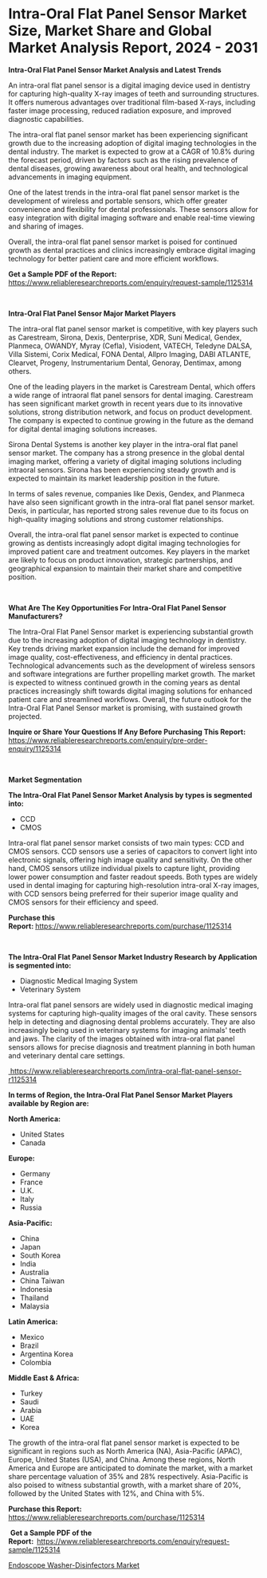 <p><h1>Intra-Oral Flat Panel Sensor Market Size, Market Share and Global Market Analysis Report, 2024 - 2031</h1></p><p><strong>Intra-Oral Flat Panel Sensor Market Analysis and Latest Trends</strong></p>
<p><p>An intra-oral flat panel sensor is a digital imaging device used in dentistry for capturing high-quality X-ray images of teeth and surrounding structures. It offers numerous advantages over traditional film-based X-rays, including faster image processing, reduced radiation exposure, and improved diagnostic capabilities.</p><p>The intra-oral flat panel sensor market has been experiencing significant growth due to the increasing adoption of digital imaging technologies in the dental industry. The market is expected to grow at a CAGR of 10.8% during the forecast period, driven by factors such as the rising prevalence of dental diseases, growing awareness about oral health, and technological advancements in imaging equipment.</p><p>One of the latest trends in the intra-oral flat panel sensor market is the development of wireless and portable sensors, which offer greater convenience and flexibility for dental professionals. These sensors allow for easy integration with digital imaging software and enable real-time viewing and sharing of images.</p><p>Overall, the intra-oral flat panel sensor market is poised for continued growth as dental practices and clinics increasingly embrace digital imaging technology for better patient care and more efficient workflows.</p></p>
<p><strong>Get a Sample PDF of the Report:&nbsp;</strong> <a href="https://www.reliableresearchreports.com/enquiry/request-sample/1125314">https://www.reliableresearchreports.com/enquiry/request-sample/1125314</a></p>
<p>&nbsp;</p>
<p><strong>Intra-Oral Flat Panel Sensor Major Market Players</strong></p>
<p><p>The intra-oral flat panel sensor market is competitive, with key players such as Carestream, Sirona, Dexis, Denterprise, XDR, Suni Medical, Gendex, Planmeca, OWANDY, Myray (Cefla), Visiodent, VATECH, Teledyne DALSA, Villa Sistemi, Corix Medical, FONA Dental, Allpro Imaging, DABI ATLANTE, Clearvet, Progeny, Instrumentarium Dental, Genoray, Dentimax, among others.</p><p>One of the leading players in the market is Carestream Dental, which offers a wide range of intraoral flat panel sensors for dental imaging. Carestream has seen significant market growth in recent years due to its innovative solutions, strong distribution network, and focus on product development. The company is expected to continue growing in the future as the demand for digital dental imaging solutions increases.</p><p>Sirona Dental Systems is another key player in the intra-oral flat panel sensor market. The company has a strong presence in the global dental imaging market, offering a variety of digital imaging solutions including intraoral sensors. Sirona has been experiencing steady growth and is expected to maintain its market leadership position in the future.</p><p>In terms of sales revenue, companies like Dexis, Gendex, and Planmeca have also seen significant growth in the intra-oral flat panel sensor market. Dexis, in particular, has reported strong sales revenue due to its focus on high-quality imaging solutions and strong customer relationships.</p><p>Overall, the intra-oral flat panel sensor market is expected to continue growing as dentists increasingly adopt digital imaging technologies for improved patient care and treatment outcomes. Key players in the market are likely to focus on product innovation, strategic partnerships, and geographical expansion to maintain their market share and competitive position.</p></p>
<p>&nbsp;</p>
<p><strong>What Are The Key Opportunities For Intra-Oral Flat Panel Sensor Manufacturers?</strong></p>
<p><p>The Intra-Oral Flat Panel Sensor market is experiencing substantial growth due to the increasing adoption of digital imaging technology in dentistry. Key trends driving market expansion include the demand for improved image quality, cost-effectiveness, and efficiency in dental practices. Technological advancements such as the development of wireless sensors and software integrations are further propelling market growth. The market is expected to witness continued growth in the coming years as dental practices increasingly shift towards digital imaging solutions for enhanced patient care and streamlined workflows. Overall, the future outlook for the Intra-Oral Flat Panel Sensor market is promising, with sustained growth projected.</p></p>
<p><strong>Inquire or Share Your Questions If Any Before Purchasing This Report:</strong> <a href="https://www.reliableresearchreports.com/enquiry/pre-order-enquiry/1125314">https://www.reliableresearchreports.com/enquiry/pre-order-enquiry/1125314</a></p>
<p>&nbsp;</p>
<p><strong>Market Segmentation</strong></p>
<p><strong>The Intra-Oral Flat Panel Sensor Market Analysis by types is segmented into:</strong></p>
<p><ul><li>CCD</li><li>CMOS</li></ul></p>
<p><p>Intra-oral flat panel sensor market consists of two main types: CCD and CMOS sensors. CCD sensors use a series of capacitors to convert light into electronic signals, offering high image quality and sensitivity. On the other hand, CMOS sensors utilize individual pixels to capture light, providing lower power consumption and faster readout speeds. Both types are widely used in dental imaging for capturing high-resolution intra-oral X-ray images, with CCD sensors being preferred for their superior image quality and CMOS sensors for their efficiency and speed.</p></p>
<p><strong>Purchase this Report:&nbsp;</strong><a href="https://www.reliableresearchreports.com/purchase/1125314">https://www.reliableresearchreports.com/purchase/1125314</a></p>
<p>&nbsp;</p>
<p><strong>The Intra-Oral Flat Panel Sensor Market Industry Research by Application is segmented into:</strong></p>
<p><ul><li>Diagnostic Medical Imaging System</li><li>Veterinary System</li></ul></p>
<p><p>Intra-oral flat panel sensors are widely used in diagnostic medical imaging systems for capturing high-quality images of the oral cavity. These sensors help in detecting and diagnosing dental problems accurately. They are also increasingly being used in veterinary systems for imaging animals' teeth and jaws. The clarity of the images obtained with intra-oral flat panel sensors allows for precise diagnosis and treatment planning in both human and veterinary dental care settings.</p></p>
<p><a href="https://www.reliableresearchreports.com/intra-oral-flat-panel-sensor-r1125314">&nbsp;https://www.reliableresearchreports.com/intra-oral-flat-panel-sensor-r1125314</a></p>
<p><strong>In terms of Region, the Intra-Oral Flat Panel Sensor Market Players available by Region are:</strong></p>
<p>
    <p> <strong> North America: </strong>
        <ul>
            <li>United States</li>
            <li>Canada</li>
        </ul>
        </p> 
    <p> <strong> Europe: </strong>
        <ul>
            <li>Germany</li>
            <li>France</li>
            <li>U.K.</li>
            <li>Italy</li>
            <li>Russia</li>
        </ul>
        </p> 
    <p> <strong> Asia-Pacific: </strong>
        <ul>
            <li>China</li>
            <li>Japan</li>
            <li>South Korea</li>
            <li>India</li>
            <li>Australia</li>
            <li>China Taiwan</li>
            <li>Indonesia</li>
            <li>Thailand</li>
            <li>Malaysia</li>
        </ul>
        </p> 
    <p> <strong> Latin America: </strong>
        <ul>
            <li>Mexico</li>
            <li>Brazil</li>
            <li>Argentina Korea</li>
            <li>Colombia</li>
        </ul>
        </p> 
    <p> <strong> Middle East & Africa: </strong>
        <ul>
            <li>Turkey</li>
            <li>Saudi</li>
            <li>Arabia</li>
            <li>UAE</li>
            <li>Korea</li>
        </ul>
    </p>
    </p>
<p><p>The growth of the intra-oral flat panel sensor market is expected to be significant in regions such as North America (NA), Asia-Pacific (APAC), Europe, United States (USA), and China. Among these regions, North America and Europe are anticipated to dominate the market, with a market share percentage valuation of 35% and 28% respectively. Asia-Pacific is also poised to witness substantial growth, with a market share of 20%, followed by the United States with 12%, and China with 5%.</p></p>
<p><strong>Purchase this Report: </strong><a href="https://www.reliableresearchreports.com/purchase/1125314">https://www.reliableresearchreports.com/purchase/1125314</a></p>
<p>&nbsp;<strong>Get a Sample PDF of the Report:&nbsp;&nbsp;</strong><a href="https://www.reliableresearchreports.com/enquiry/request-sample/1125314">https://www.reliableresearchreports.com/enquiry/request-sample/1125314</a></p>
<p><strong></strong></p>
<p><p><a href="https://github.com/JameTravis/Market-Research-Report-List-4/blob/main/endoscope-washer-disinfectors-market.md">Endoscope Washer-Disinfectors Market</a></p></p>